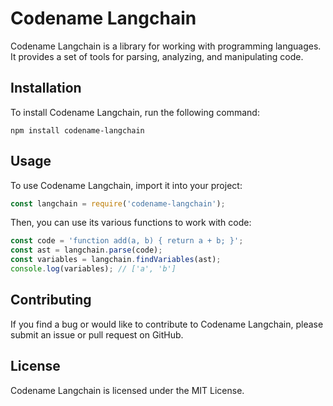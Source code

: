 # Codename Langchain

Codename Langchain is a library for working with programming languages. It provides a set of tools for parsing, analyzing, and manipulating code.

## Installation

To install Codename Langchain, run the following command:

```
npm install codename-langchain
```

## Usage

To use Codename Langchain, import it into your project:

```javascript
const langchain = require('codename-langchain');
```

Then, you can use its various functions to work with code:

```javascript
const code = 'function add(a, b) { return a + b; }';
const ast = langchain.parse(code);
const variables = langchain.findVariables(ast);
console.log(variables); // ['a', 'b']
```

## Contributing

If you find a bug or would like to contribute to Codename Langchain, please submit an issue or pull request on GitHub.

## License

Codename Langchain is licensed under the MIT License.
